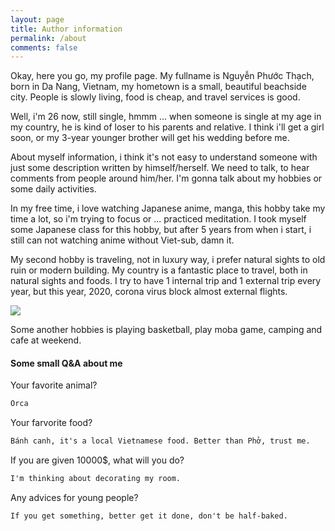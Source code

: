 ```yaml
---
layout: page
title: Author information
permalink: /about
comments: false
---
```

Okay, here you go, my profile page. My fullname is Nguyễn Phước Thạch, born in Da Nang, Vietnam, my hometown is a small, beautiful beachside city. People is slowly living, food is cheap, and travel services is good.  

Well, i'm 26 now, still single, hmmm ... when someone is single at my age in my country, he is kind of loser to his parents and relative. I think i'll get a girl soon, or my 3-year younger brother will get his wedding before me.  

About myself information, i think it's not easy to understand someone with just some description written by himself/herself. We need to talk, to hear comments from people around him/her. I'm gonna talk about my hobbies or some daily activities.  

In my free time, i love watching Japanese anime, manga, this hobby take my time a lot, so i'm trying to focus or ... practiced meditation. I took myself some Japanese class for this hobby, but after 5 years from when i start, i still can not watching anime without Viet-sub, damn it.  

My second hobby is traveling, not in luxury way, i prefer natural sights to old ruin or modern building. My country is a fantastic place to travel, both in natural sights and foods. I try to have 1 internal trip and 1 external trip every year, but this year, 2020, corona virus block almost external flights.  

![](https://res.cloudinary.com/dienora/image/upload/c_scale,w_1200/v1591777693/Jekyll%20blog/2019_Cambodia_Ankor.jpg)

Some another hobbies is playing basketball, play moba game, camping and cafe at weekend.  

#### Some small Q&A about me
Your favorite animal?
```md
Orca
```
Your farvorite food?
```md
Bánh canh, it's a local Vietnamese food. Better than Phở, trust me.
```
If you are given 10000$, what will you do?
```md
I'm thinking about decorating my room.
```
Any advices for young people?
```md
If you get something, better get it done, don't be half-baked.
```
